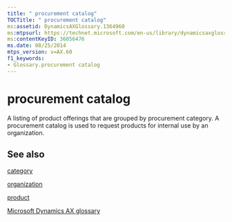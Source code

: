 ```yaml
---
title: " procurement catalog"
TOCTitle: " procurement catalog"
ms:assetid: DynamicsAXGlossary.1364960
ms:mtpsurl: https://technet.microsoft.com/en-us/library/dynamicsaxglossary.1364960(v=AX.60)
ms:contentKeyID: 36056476
ms.date: 08/25/2014
mtps_version: v=AX.60
f1_keywords:
- Glossary.procurement catalog
---
```


# procurement catalog

A listing of product offerings that are grouped by procurement category. A procurement catalog is used to request products for internal use by an organization.

## See also

[category](https://technet.microsoft.com/en-us/library/hh242303\(v=ax.60\))

[organization](organization.md)

[product](product.md)

[Microsoft Dynamics AX glossary](glossary/microsoft-dynamics-ax-glossary.md)

  


